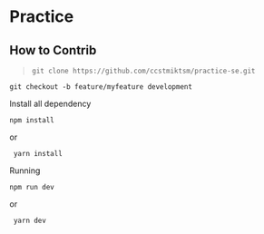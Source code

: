 # Practice

## How to Contrib

> ``` git clone https://github.com/ccstmiktsm/practice-se.git ```

``` git checkout -b feature/myfeature development ```

Install all dependency

``` npm install ```

or

`` yarn install``

Running

``` npm run dev ```

or

`` yarn dev``
